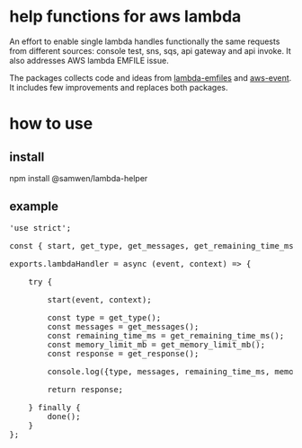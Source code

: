 # help functions for aws lambda

An effort to enable single lambda handles functionally the same requests from different sources: console test, sns, sqs, api gateway and api invoke. It also addresses AWS lambda EMFILE issue.

The packages collects code and ideas from <a href="https://github.com/samswen/lambda-emfiles">lambda-emfiles</a> and <a href="https://github.com/samswen/aws-event">aws-event</a>. It includes few improvements and replaces both packages.

# how to use

## install

npm install @samwen/lambda-helper

## example

<pre>
'use strict';

const { start, get_type, get_messages, get_remaining_time_ms, get_memory_limit_mb, get_response, done } = require('@samwen/lambda-helper');

exports.lambdaHandler = async (event, context) => {

    try {
        
        start(event, context);

        const type = get_type();
        const messages = get_messages();
        const remaining_time_ms = get_remaining_time_ms();
        const memory_limit_mb = get_memory_limit_mb();
        const response = get_response();

        console.log({type, messages, remaining_time_ms, memory_limit_mb, response});

        return response;

    } finally {
        done();
    }
};
<pre>